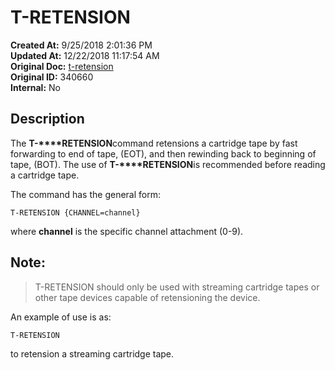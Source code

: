 # T-RETENSION

**Created At:** 9/25/2018 2:01:36 PM  
**Updated At:** 12/22/2018 11:17:54 AM  
**Original Doc:** [t-retension](https://docs.jbase.com/49399-tape/t-retension)  
**Original ID:** 340660  
**Internal:** No  


## Description 

The **T-****RETENSION**command retensions a cartridge tape by fast forwarding to end of tape, (EOT), and then rewinding back to beginning of tape, (BOT). The use of **T-****RETENSION**is recommended before reading a cartridge tape.

The command has the general form:

```
T-RETENSION {CHANNEL=channel}
```

where **channel** is the specific channel attachment (0-9).



## Note: 


> T-RETENSION should only be used with streaming cartridge tapes or other tape devices capable of retensioning the device.




An example of use is as:

```
T-RETENSION
```

to retension a streaming cartridge tape.

